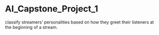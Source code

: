 # AI_Capstone_Project_1
classify streamers' personalities based on how they greet their listeners at the beginning of a stream.
